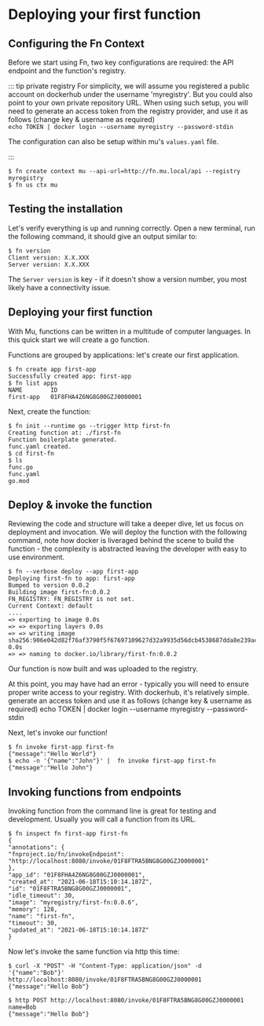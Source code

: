 # Deploying your first function

## Configuring the Fn Context

Before we start using Fn, two key configurations are required: the API endpoint and the function's registry.

::: tip private registry
For simplicity, we will assume you registered a public account on dockerhub under the username 'myregistry'. But you could also point to your own private repository URL.
When using such setup, you will need to generate an access token from the registry provider, and use it as follows (change key & username as required)  
`echo TOKEN | docker login --username myregistry --password-stdin`

The configuration can also be setup within mu's `values.yaml` file.

:::


```shell
$ fn create context mu --api-url=http://fn.mu.local/api --registry myregistry
$ fn us ctx mu
```

## Testing the installation

Let's verify everything is up and running correctly.
Open a new terminal, run the following command, it should give an output similar to:

```shell
$ fn version
Client version: X.X.XXX
Server version: X.X.XXX
```

The `Server version` is key - if it doesn't show a version number, you most likely have a connectivity issue.


## Deploying your first function

With Mu, functions can be written in a multitude of computer languages. In this quick start we will create a go function.

Functions are grouped by applications: let's create our first application.

```shell
$ fn create app first-app
Successfully created app: first-app
$ fn list apps
NAME        ID
first-app   01F8FHA4Z6NG8G00GZJ0000001
```

Next, create the function:

```shell
$ fn init --runtime go --trigger http first-fn
Creating function at: ./first-fn
Function boilerplate generated.
func.yaml created.
$ cd first-fn
$ ls
func.go
func.yaml
go.mod
```

## Deploy & invoke the function

Reviewing the code and structure will take a deeper dive, let us focus on deployment and invocation.
We will deploy the function with the following command, note how docker is liveraged behind the scene to build the function - the complexity is abstracted leaving the developer with easy to use environment.

```shell
$ fn --verbose deploy --app first-app
Deploying first-fn to app: first-app
Bumped to version 0.0.2
Building image first-fn:0.0.2
FN_REGISTRY: FN_REGISTRY is not set.
Current Context: default
....
=> exporting to image 0.0s
=> => exporting layers 0.0s
=> => writing image sha256:906e042d82f76af3790f5f67697109627d32a9935d56dcb4538687dda8e239ac 0.0s
=> => naming to docker.io/library/first-fn:0.0.2
```

Our function is now built and was uploaded to the registry.

At this point, you may have had an error - typically you will need to ensure proper write access to your registry.
With dockerhub, it's relatively simple. generate an access token and use it as follows (change key & username as required)
echo TOKEN | docker login --username myregistry --password-stdin

Next, let's invoke our function!

```shell
$ fn invoke first-app first-fn
{"message":"Hello World"}
$ echo -n '{"name":"John"}' |  fn invoke first-app first-fn
{"message":"Hello John"}
```

## Invoking functions from endpoints

Invoking function from the command line is great for testing and development.
Usually you will call a function from its URL.

```shell
$ fn inspect fn first-app first-fn
{
"annotations": {
"fnproject.io/fn/invokeEndpoint": "http://localhost:8080/invoke/01F8FTRA5BNG8G00GZJ0000001"
},
"app_id": "01F8FHA4Z6NG8G00GZJ0000001",
"created_at": "2021-06-18T15:10:14.187Z",
"id": "01F8FTRA5BNG8G00GZJ0000001",
"idle_timeout": 30,
"image": "myregistry/first-fn:0.0.6",
"memory": 128,
"name": "first-fn",
"timeout": 30,
"updated_at": "2021-06-18T15:10:14.187Z"
}
```

Now let's invoke the same function via http this time:

<CodeGroup>
<CodeGroupItem title="Curl">

```shell
$ curl -X "POST" -H "Content-Type: application/json" -d '{"name":"Bob"}' http://localhost:8080/invoke/01F8FTRA5BNG8G00GZJ0000001
{"message":"Hello Bob"}
```

</CodeGroupItem>

<CodeGroupItem title="Httpie" active>

```shell
$ http POST http://localhost:8080/invoke/01F8FTRA5BNG8G00GZJ0000001 name=Bob 
{"message":"Hello Bob"}
```

</CodeGroupItem>
</CodeGroup>
